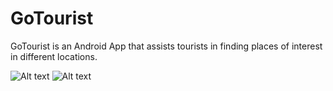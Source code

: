 # GoTourist
GoTourist is an Android App that assists tourists in finding places of interest in different locations.


![Alt text](https://i.imgur.com/4S0tPJQ.png)
![Alt text](https://i.imgur.com/nQr46bQ.png)
